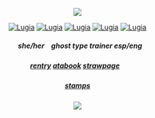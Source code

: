 

<p align="center">
<img src="https://64.media.tumblr.com/9fd58a223da5e52b91d47881cf65c269/c3f2bfed2dca505a-71/s1280x1920/8d02d53e1c85f858ce0e5168c3b2efd7fbeff53c.pnj"/>
  
</p>

<p align="center">
<a href="https://pokemondb.net/pokedex/lugia"><img src="https://files.catbox.moe/nfmdcf.gif" alt="Lugia"></a>  
<a href="https://pokemondb.net/pokedex/lugia"><img src="https://files.catbox.moe/dr74pt.gif" alt="Lugia"></a>
  <a href="https://pokemondb.net/pokedex/lugia"><img src="https://files.catbox.moe/1s5ro4.gif" alt="Lugia"></a>
  <a href="https://pokemondb.net/pokedex/lugia"><img src="https://files.catbox.moe/jnz3zi.gif" alt="Lugia"></a>
  <a href="https://pokemondb.net/pokedex/lugia"><img src="https://files.catbox.moe/kn979u.gif" alt="Lugia"></a>
<div align="center">
  
##### <p align="center">⠀she/her⠀ ghost type trainer esp/eng
##### [rentry](https://rentry.co/starpkm)  [atabook](https://starpkmn.atabook.org/)  [strawpage](https://starpkmn.straw.page)⠀
##### [stamps](https://github.com/m4inecoons/bobtail/blob/main/README.md)

  

![](https://komarev.com/ghpvc/?username=starpkmn&color=6b4a94&style=flat-square&label=ꔫ)


